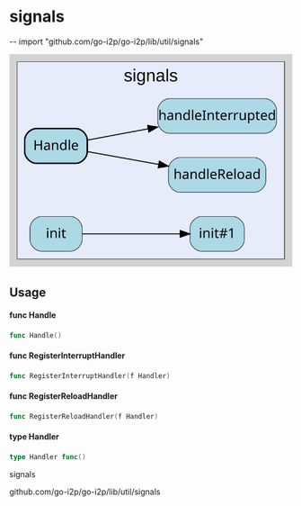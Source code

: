 # signals
--
    import "github.com/go-i2p/go-i2p/lib/util/signals"

![signals.svg](signals.svg)



## Usage

#### func  Handle

```go
func Handle()
```

#### func  RegisterInterruptHandler

```go
func RegisterInterruptHandler(f Handler)
```

#### func  RegisterReloadHandler

```go
func RegisterReloadHandler(f Handler)
```

#### type Handler

```go
type Handler func()
```



signals 

github.com/go-i2p/go-i2p/lib/util/signals
